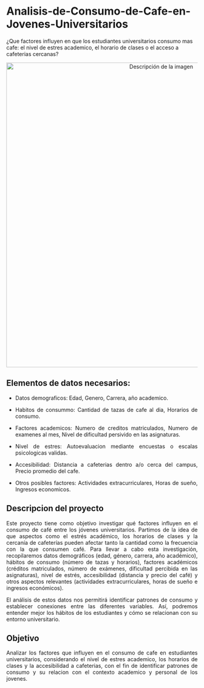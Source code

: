 # Analisis-de-Consumo-de-Cafe-en-Jovenes-Universitarios

¿Que factores influyen en que los estudiantes universitarios consumo mas cafe: el nivel de estres academico, el horario de clases o el acceso a cafeterias cercanas?


<p align="center"> 
  <img src="https://github.com/user-attachments/assets/a5b1b4bf-bae5-4400-b5bd-113d5c9c3ee2" alt="Descripción de la imagen" width=800"/>
</p>

<div style="text-align: justify;">

  
## Elementos de datos necesarios:
- Datos demograficos: Edad, Genero, Carrera, año academico.

- Habitos de consummo: Cantidad de tazas de cafe al dia, Horarios de consumo. 

- Factores academicos: Numero de creditos matriculados, Numero de examenes al mes, Nivel de dificultad persivido en las asignaturas.

- Nivel de estres: Autoevaluacion mediante encuestas o escalas psicologicas validas.

- Accesibilidad: Distancia a cafeterias dentro a/o cerca del campus, Precio promedio del cafe.

- Otros posibles factores: Actividades extracurriculares, Horas de sueño, Ingresos economicos.

</div>

<div style="text-align: justify;">

  
## Descripcion del proyecto

Este proyecto tiene como objetivo investigar qué factores influyen en el consumo de café entre los jóvenes universitarios. Partimos de la idea de que aspectos como el estrés académico, los horarios de clases y la cercanía de cafeterías pueden afectar tanto la cantidad como la frecuencia con la que consumen café. Para llevar a cabo esta investigación, recopilaremos datos demográficos (edad, género, carrera, año académico), hábitos de consumo (número de tazas y horarios), factores académicos (créditos matriculados, número de exámenes, dificultad percibida en las asignaturas), nivel de estrés, accesibilidad (distancia y precio del café) y otros aspectos relevantes (actividades extracurriculares, horas de sueño e ingresos económicos).

El análisis de estos datos nos permitirá identificar patrones de consumo y establecer conexiones entre las diferentes variables. Así, podremos entender mejor los hábitos de los estudiantes y cómo se relacionan con su entorno universitario. 


</div>

<div style="text-align: justify;">
  
## Objetivo

Analizar los factores que influyen en el consumo de cafe en estudiantes universitarios, considerando el nivel de estres academico, los horarios de clases y la accesibilidad a cafeterias, con el fin de identificar patrones de consumo y su relacion con el contexto academico y personal de los jovenes.


</div>
